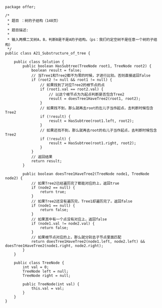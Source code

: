 	package offer;
	
	/*
	 * 题目 ：树的子结构（148页）
	 * 
	 * 题目描述:
	 * 
	 * 输入两棵二叉树A，B，判断B是不是A的子结构。（ps：我们约定空树不是任意一个树的子结构）
	 */
	public class A21_Substructure_of_tree {
	
		public class Solution {
			public boolean HasSubtree(TreeNode root1, TreeNode root2) {
				boolean result = false;
				// 当Tree1和Tree2都不为零的时候，才进行比较。否则直接返回false
				if (root2 != null && root1 != null) {
					// 如果找到了对应Tree2的根节点的点
					if (root1.val == root2.val) {
						// 以这个根节点为为起点判断是否包含Tree2
						result = doesTree1HaveTree2(root1, root2);
					}
					// 如果找不到，那么就再去root的左儿子当作起点，去判断时候包含Tree2
					if (!result) {
						result = HasSubtree(root1.left, root2);
					}
					// 如果还找不到，那么就再去root的右儿子当作起点，去判断时候包含Tree2
					if (!result) {
						result = HasSubtree(root1.right, root2);
					}
				}
				// 返回结果
				return result;
			}
	
			public boolean doesTree1HaveTree2(TreeNode node1, TreeNode node2) {
				// 如果Tree2已经遍历完了都能对应的上，返回true
				if (node2 == null) {
					return true;
				}
				// 如果Tree2还没有遍历完，Tree1却遍历完了。返回false
				if (node1 == null) {
					return false;
				}
				// 如果其中有一个点没有对应上，返回false
				if (node1.val != node2.val) {
					return false;
				}
				// 如果根节点对应的上，那么就分别去子节点里面匹配
				return doesTree1HaveTree2(node1.left, node2.left) && doesTree1HaveTree2(node1.right, node2.right);
			}
		}
	
		public class TreeNode {
			int val = 0;
			TreeNode left = null;
			TreeNode right = null;
	
			public TreeNode(int val) {
				this.val = val;
			}
		}
	}
